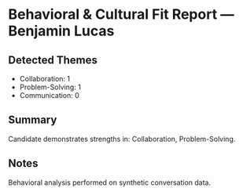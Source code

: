 # Behavioral & Cultural Fit Report — Benjamin Lucas

## Detected Themes
- Collaboration: 1
- Problem-Solving: 1
- Communication: 0

## Summary
Candidate demonstrates strengths in: Collaboration, Problem-Solving.

## Notes
Behavioral analysis performed on synthetic conversation data.